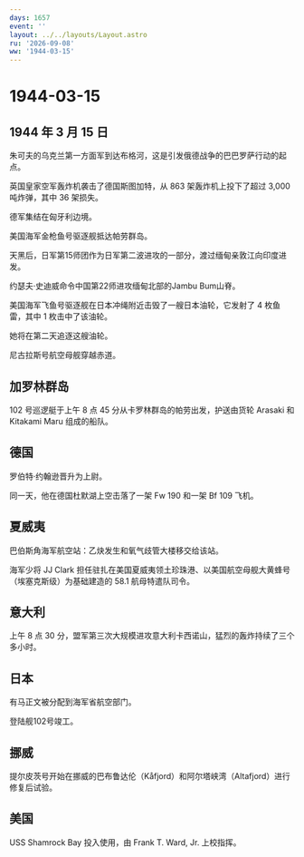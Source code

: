 ```yaml
---
days: 1657
event: ''
layout: ../../layouts/Layout.astro
ru: '2026-09-08'
ww: '1944-03-15'
---
```


# 1944-03-15

## 1944 年 3 月 15 日

朱可夫的乌克兰第一方面军到达布格河，这是引发俄德战争的巴巴罗萨行动的起点。

英国皇家空军轰炸机袭击了德国斯图加特，从 863 架轰炸机上投下了超过 3,000
吨炸弹，其中 36 架损失。

德军集结在匈牙利边境。

美国海军金枪鱼号驱逐舰抵达帕劳群岛。

天黑后，日军第15师团作为日军第二波进攻的一部分，渡过缅甸亲敦江向印度进发。

约瑟夫·史迪威命令中国第22师进攻缅甸北部的Jambu Bum山脊。

美国海军飞鱼号驱逐舰在日本冲绳附近击毁了一艘日本油轮，它发射了 4
枚鱼雷，其中 1 枚击中了该油轮。

她将在第二天追逐这艘油轮。

尼古拉斯号航空母舰穿越赤道。

## 加罗林群岛

102 号巡逻艇于上午 8 点 45 分从卡罗林群岛的帕劳出发，护送由货轮 Arasaki
和 Kitakami Maru 组成的船队。

## 德国

罗伯特·约翰逊晋升为上尉。

同一天，他在德国杜默湖上空击落了一架 Fw 190 和一架 Bf 109 飞机。

## 夏威夷

巴伯斯角海军航空站：乙炔发生和氧气歧管大楼移交给该站。

海军少将 JJ Clark
担任驻扎在美国夏威夷领土珍珠港、以美国航空母舰大黄蜂号（埃塞克斯级）为基础建造的
58.1 航母特遣队司令。

## 意大利

上午 8 点 30
分，盟军第三次大规模进攻意大利卡西诺山，猛烈的轰炸持续了三个多小时。

## 日本

有马正文被分配到海军省航空部门。

登陆舰102号竣工。

## 挪威

提尔皮茨号开始在挪威的巴布鲁达伦（Kåfjord）和阿尔塔峡湾（Altafjord）进行修复后试验。

## 美国

USS Shamrock Bay 投入使用，由 Frank T. Ward, Jr. 上校指挥。